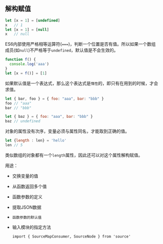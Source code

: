 ## 解构赋值

```js
let [x = 1] = [undefined]
x	// 1
let [x = 1] = [null]
x	// null
```

ES6内部使用严格相等运算符(`===`)，判断一个位置是否有值。所以如果一个数组成员(如`null`)不严格等于`undefined`，默认值是不会生效的。



```javascript
function f() {
  console.log('aaa')
}
let [x = f()] = [1]
```

如果默认值是一个表达式，那么这个表达式是`惰性`的，即只有在用到的时候，才会求值。



```js
let { bar, foo } = { foo: "aaa", bar: "bbb" }
foo	// "aaa"
bar // "bbb"

let { baz } = { foo: "aaa", bar: "bbb" }
baz	// undefined
```

对象的属性没有次序，变量必须与属性同名，才能取到正确的值。



```js
let {length : len} = 'hello'
len	// 5
```

类似数组的对象都有一个`length`属性，因此还可以对这个属性解构赋值。





用途：

- 交换变量的值

- 从函数返回多个值

- 函数参数的定义

- 提取JSON数据

- `函数参数的默认值`

- 输入模块的指定方法

  ```
  import { SourceMapConsumer, SourceNode } from 'source'
  ```



